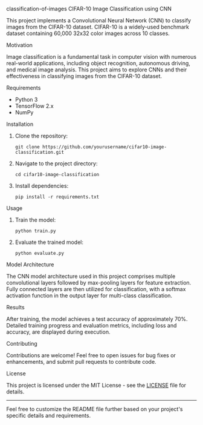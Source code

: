  classification-of-images
 CIFAR-10 Image Classification using CNN

This project implements a Convolutional Neural Network (CNN) to classify images from the CIFAR-10 dataset. CIFAR-10 is a widely-used benchmark dataset containing 60,000 32x32 color images across 10 classes.

 Motivation

Image classification is a fundamental task in computer vision with numerous real-world applications, including object recognition, autonomous driving, and medical image analysis. This project aims to explore CNNs and their effectiveness in classifying images from the CIFAR-10 dataset.

 Requirements

- Python 3
- TensorFlow 2.x
- NumPy

 Installation

1. Clone the repository:

   ```
   git clone https://github.com/yourusername/cifar10-image-classification.git
   ```

2. Navigate to the project directory:

   ```
   cd cifar10-image-classification
   ```

3. Install dependencies:

   ```
   pip install -r requirements.txt
   ```

 Usage

1. Train the model:

   ```
   python train.py
   ```

2. Evaluate the trained model:

   ```
   python evaluate.py
   ```

 Model Architecture

The CNN model architecture used in this project comprises multiple convolutional layers followed by max-pooling layers for feature extraction. Fully connected layers are then utilized for classification, with a softmax activation function in the output layer for multi-class classification.

 Results

After training, the model achieves a test accuracy of approximately 70%. Detailed training progress and evaluation metrics, including loss and accuracy, are displayed during execution.

 Contributing

Contributions are welcome! Feel free to open issues for bug fixes or enhancements, and submit pull requests to contribute code.

 License

This project is licensed under the MIT License - see the [LICENSE](LICENSE) file for details.

---

Feel free to customize the README file further based on your project's specific details and requirements.

